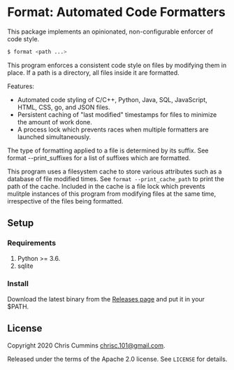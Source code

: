 # Format: Automated Code Formatters

This package implements an opinionated, non-configurable enforcer of code style.

```sh
$ format <path ...>
```

This program enforces a consistent code style on files by modifying them in
place. If a path is a directory, all files inside it are formatted.

Features:

  * Automated code styling of C/C++, Python, Java, SQL, JavaScript, HTML,
    CSS, go, and JSON files.
  * Persistent caching of "last modified" timestamps for files to minimize the
    amount of work done.
  * A process lock which prevents races when multiple formatters are launched
    simultaneously.

The type of formatting applied to a file is determined by its suffix. See
format --print_suffixes for a list of suffixes which are formatted.

This program uses a filesystem cache to store various attributes such as a
database of file modified times. See `format --print_cache_path` to print the
path of the cache. Included in the cache is a file lock which prevents mulitple
instances of this program from modifying files at the same time, irrespective
of the files being formatted.

## Setup

### Requirements

1. Python >= 3.6.
1. sqlite

### Install

Download the latest binary from the [Releases page](https://github.com/ChrisCummins/format) and put it in your $PATH.

## License

Copyright 2020 Chris Cummins <chrisc.101@gmail.com>.

Released under the terms of the Apache 2.0 license. See
`LICENSE` for details.
